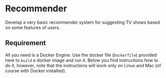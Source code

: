 # Recommender

Develop a very basic recommender system for suggesting TV shows based on some features of users.

## Requirement

All you need is a Docker Engine. Use the docker file (`Dockerfile`) provided here to `build` a docker image and run it. Below you find instructions how to do it, however, note that the instructions will work only on Linux and Mac (of course with Docker installed).

